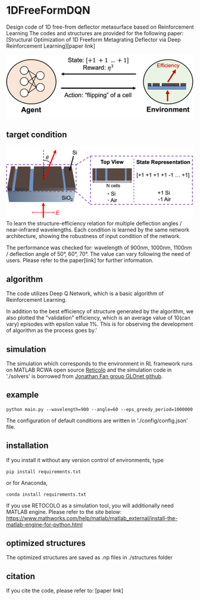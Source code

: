 # 1DFreeFormDQN
Design code of 1D free-from deflector metasurface based on Reinforcement Learning
The codes and structures are provided for the following paper: [Structural Optimization of 1D Freeform Metagrating Deflector via Deep Reinforcement Learning][paper link]



![plot](./images/RL.png)
## target condition
![plot](./images/env.png)
To learn the structure-efficiency relation for multiple deflection angles / near-infrared wavelengths. 
Each condition is learned by the same network architecture, showing the robustness of input condition of the network.

The performance was checked for: wavelength of 900nm, 1000nm, 1100nm / deflection angle of 50°, 60°, 70°. The value can vary following the need of users. Please refer to the paper[link] for further information.


## algorithm

The code utilizes Deep Q Network, which is a basic algorithm of Reinforcement Learning.

In addition to the best efficiency of structure generated by the algorithm, we also plotted the "validation" efficiency, which is an average value of 10(can vary) episodes with epsilon value 1%. This is for observing the development of algorithm as the process goes by.'


## simulation
The simulation which corresponds to the environment in RL framework runs on MATLAB RCWA open source [Reticolo](https://zenodo.org/record/3610175#.YBkECS2UGX0) and the simulation code in './solvers' is borrowed from [Jonathan Fan group GLOnet github](https://github.com/jonfanlab/GLOnet).


## example
~~~
python main.py --wavelength=900 --angle=60 --eps_greedy_period=1000000
~~~
The configuration of default conditions are written in './config/config.json' file.


## installation
If you install it without any version control of environments, type 
~~~
pip install requirements.txt
~~~

or for Anaconda,
~~~
conda install requirements.txt
~~~

If you use RETOCOLO as a simulation tool, you will additionally need MATLAB engine. Please refer to the site below:
https://www.mathworks.com/help/matlab/matlab_external/install-the-matlab-engine-for-python.html

## optimized structures
The optimized structures are saved as .np files in ./structures folder

## citation
If you cite the code, please refer to: [paper link]
